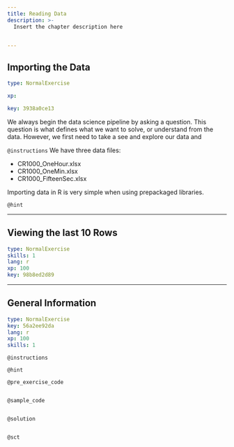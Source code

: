 ```yaml
---
title: Reading Data
description: >-
  Insert the chapter description here


---
```

## Importing the Data

```yaml
type: NormalExercise

xp: 

key: 3938a0ce13
```

We always begin the data science pipeline by asking a question. This question is what defines what we want to solve, or understand from the data.  However, we first need to take a see and explore our data and 

`@instructions`
We have three data files: 

- CR1000_OneHour.xlsx
- CR1000_OneMin.xlsx
- CR1000_FifteenSec.xlsx


Importing data in R is very simple when using prepackaged libraries.

`@hint`











---
## Viewing the last 10 Rows

```yaml
type: NormalExercise
skills: 1
lang: r
xp: 100
key: 98b8ed2d89
```














---
## General Information

```yaml
type: NormalExercise
key: 56a2ee92da
lang: r
xp: 100
skills: 1
```


`@instructions`

`@hint`

`@pre_exercise_code`
```{r}

```

`@sample_code`
```{r}

```

`@solution`
```{r}

```

`@sct`
```{r}

```
